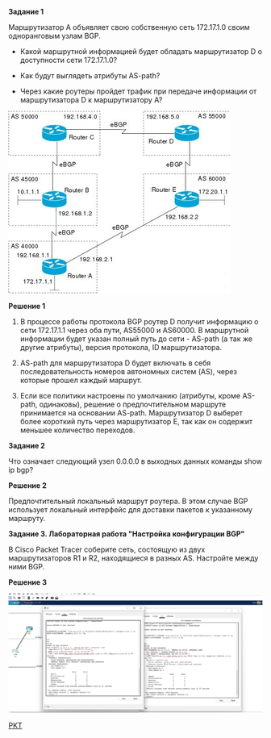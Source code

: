 **Задание 1**

Маршрутизатор А объявляет свою собственную сеть 172.17.1.0 своим одноранговым узлам BGP.

- Какой маршрутной информацией будет обладать маршрутизатор D о доступности сети 172.17.1.0?

- Как будут выглядеть атрибуты AS-path?

- Через какие роутеры пройдет трафик при передаче информации от маршрутизатора D к маршрутизатору А?


![alt text](https://github.com/mezhibo/routing-in-internet/blob/9a6735ef97812f1e91dd639d06cbbf31ebdc254d/IMG/1.jpg)


**Решение 1**

1. В процессе работы протокола BGP роутер D получит информацию о сети 172.17.1.1 через оба пути, AS55000 и AS60000. В маршрутной информации будет указан полный путь до сети - AS-path (а так же другие атрибуты), версия протокола, ID маршрутизатора.

2. AS-path для маршрутизатора D будет включать в себя последовательность номеров автономных систем (AS), через которые прошел каждый маршрут.

3. Если все политики настроены по умолчанию (атрибуты, кроме AS-path, одинаковы), решение о предпочтительном маршруте принимается на основании AS-path. Маршрутизатор D выберет более короткий путь через маршрутизатор E, так как он содержит меньшее количество переходов.


**Задание 2**

Что означает следующий узел 0.0.0.0 в выходных данных команды show ip bgp?



**Решение 2**

Предпочтительный локальный маршрут роутера. В этом случае BGP использует локальный интерфейс для доставки пакетов к указанному маршруту.


**Задание 3. Лабораторная работа "Настройка конфигурации BGP"**

В Cisco Packet Tracer соберите сеть, состоящую из двух маршрутизаторов R1 и R2, находящиеся в разных AS. Настройте между ними BGP.



**Решение 3**


![alt text](https://github.com/mezhibo/routing-in-internet/blob/4a70778173e95b5ae891162bc043cd4c1c6e7c76/IMG/2.jpg)


[PKT](https://github.com/mezhibo/routing-in-internet/blob/4a70778173e95b5ae891162bc043cd4c1c6e7c76/IMG/roiutininternet.pkt)




